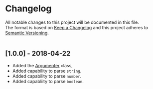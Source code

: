 # Changelog
All notable changes to this project will be documented in this file.<br/>
The format is based on [Keep a Changelog](http://keepachangelog.com/en/1.0.0/)
and this project adheres to [Semantic Versioning](http://semver.org/spec/v2.0.0.html).<br/><br/>

## [1.0.0] - 2018-04-22
* Added the [Argumenter](https://github.com/joejukan/argumenter/blob/master/src/argumenter.ts#) class,
* Added capability to parse `string`.
* Added capability to parse `number`.
* Added capabliity to parse `boolean`.
